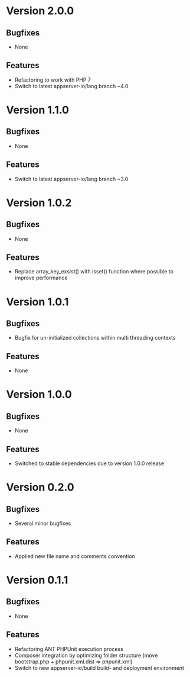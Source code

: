# Version 2.0.0

## Bugfixes

* None

## Features

* Refactoring to work with PHP 7
* Switch to latest appserver-io/lang branch ~4.0

# Version 1.1.0

## Bugfixes

* None

## Features

* Switch to latest appserver-io/lang branch ~3.0

# Version 1.0.2

## Bugfixes

* None

## Features

* Replace array_key_exsist() with isset() function where possible to improve performance

# Version 1.0.1

## Bugfixes

* Bugfix for un-initialized collections within multi threading contexts

## Features

* None

# Version 1.0.0

## Bugfixes

* None

## Features

* Switched to stable dependencies due to version 1.0.0 release

# Version 0.2.0

## Bugfixes

* Several minor bugfixes

## Features

* Applied new file name and comments convention

# Version 0.1.1

## Bugfixes

* None

## Features

* Refactoring ANT PHPUnit execution process
* Composer integration by optimizing folder structure (move bootstrap.php + phpunit.xml.dist => phpunit.xml)
* Switch to new appserver-io/build build- and deployment environment